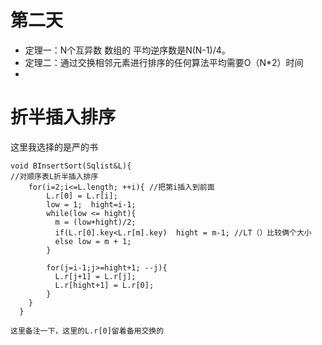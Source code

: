 # 第二天
* 定理一：N个互异数 数组的 平均逆序数是N(N-1)/4。
* 定理二：通过交换相邻元素进行排序的任何算法平均需要O（N*2）时间
*

# 折半插入排序
这里我选择的是严的书

    void BInsertSort(Sqlist&L){
    //对顺序表L折半插入排序   
        for(i=2;i<=L.length; ++i){ //把第i插入到前面
            L.r[0] = L.r[i];
            low = 1;  hight=i-1;
            while(low <= hight){ 
              m = (low+hight)/2;
              if(L.r[0].key<L.r[m].key)  hight = m-1; //LT（）比较俩个大小
              else low = m + 1;
            }

            for(j=i-1;j>=hight+1; --j){
              L.r[j+1] = L.r[j];
              L.r[hight+1] = L.r[0];
            }
        }
      }

    这里备注一下，这里的L.r[0]留着备用交换的
